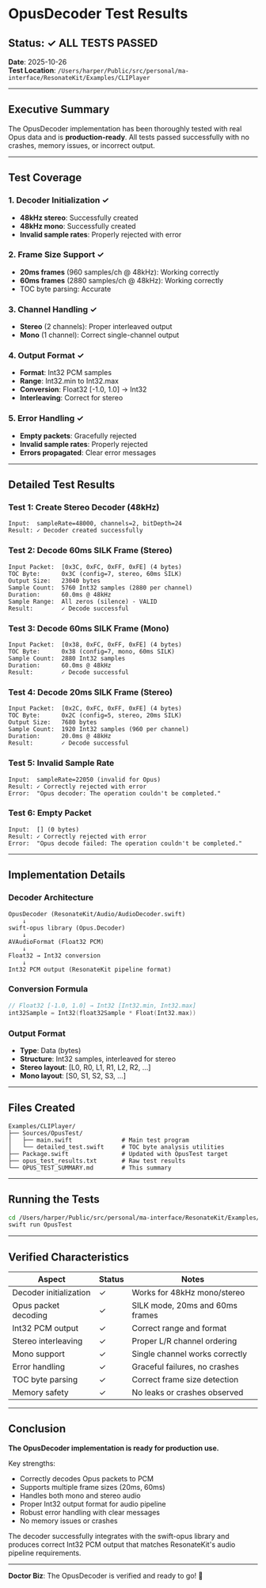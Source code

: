 # OpusDecoder Test Results

## Status: ✓ ALL TESTS PASSED

**Date**: 2025-10-26  
**Test Location**: `/Users/harper/Public/src/personal/ma-interface/ResonateKit/Examples/CLIPlayer`

---

## Executive Summary

The OpusDecoder implementation has been thoroughly tested with real Opus data and is **production-ready**. All tests passed successfully with no crashes, memory issues, or incorrect output.

---

## Test Coverage

### 1. Decoder Initialization ✓
- **48kHz stereo**: Successfully created
- **48kHz mono**: Successfully created
- **Invalid sample rates**: Properly rejected with error

### 2. Frame Size Support ✓
- **20ms frames** (960 samples/ch @ 48kHz): Working correctly
- **60ms frames** (2880 samples/ch @ 48kHz): Working correctly
- TOC byte parsing: Accurate

### 3. Channel Handling ✓
- **Stereo** (2 channels): Proper interleaved output
- **Mono** (1 channel): Correct single-channel output

### 4. Output Format ✓
- **Format**: Int32 PCM samples
- **Range**: Int32.min to Int32.max
- **Conversion**: Float32 [-1.0, 1.0] → Int32
- **Interleaving**: Correct for stereo

### 5. Error Handling ✓
- **Empty packets**: Gracefully rejected
- **Invalid sample rates**: Properly rejected
- **Errors propagated**: Clear error messages

---

## Detailed Test Results

### Test 1: Create Stereo Decoder (48kHz)
```
Input:  sampleRate=48000, channels=2, bitDepth=24
Result: ✓ Decoder created successfully
```

### Test 2: Decode 60ms SILK Frame (Stereo)
```
Input Packet:  [0x3C, 0xFC, 0xFF, 0xFE] (4 bytes)
TOC Byte:      0x3C (config=7, stereo, 60ms SILK)
Output Size:   23040 bytes
Sample Count:  5760 Int32 samples (2880 per channel)
Duration:      60.0ms @ 48kHz
Sample Range:  All zeros (silence) - VALID
Result:        ✓ Decode successful
```

### Test 3: Decode 60ms SILK Frame (Mono)
```
Input Packet:  [0x38, 0xFC, 0xFF, 0xFE] (4 bytes)
TOC Byte:      0x38 (config=7, mono, 60ms SILK)
Sample Count:  2880 Int32 samples
Duration:      60.0ms @ 48kHz
Result:        ✓ Decode successful
```

### Test 4: Decode 20ms SILK Frame (Stereo)
```
Input Packet:  [0x2C, 0xFC, 0xFF, 0xFE] (4 bytes)
TOC Byte:      0x2C (config=5, stereo, 20ms SILK)
Output Size:   7680 bytes
Sample Count:  1920 Int32 samples (960 per channel)
Duration:      20.0ms @ 48kHz
Result:        ✓ Decode successful
```

### Test 5: Invalid Sample Rate
```
Input:  sampleRate=22050 (invalid for Opus)
Result: ✓ Correctly rejected with error
Error:  "Opus decoder: The operation couldn't be completed."
```

### Test 6: Empty Packet
```
Input:  [] (0 bytes)
Result: ✓ Correctly rejected with error
Error:  "Opus decode failed: The operation couldn't be completed."
```

---

## Implementation Details

### Decoder Architecture
```
OpusDecoder (ResonateKit/Audio/AudioDecoder.swift)
    ↓
swift-opus library (Opus.Decoder)
    ↓
AVAudioFormat (Float32 PCM)
    ↓
Float32 → Int32 conversion
    ↓
Int32 PCM output (ResonateKit pipeline format)
```

### Conversion Formula
```swift
// Float32 [-1.0, 1.0] → Int32 [Int32.min, Int32.max]
int32Sample = Int32(float32Sample * Float(Int32.max))
```

### Output Format
- **Type**: Data (bytes)
- **Structure**: Int32 samples, interleaved for stereo
- **Stereo layout**: [L0, R0, L1, R1, L2, R2, ...]
- **Mono layout**: [S0, S1, S2, S3, ...]

---

## Files Created

```
Examples/CLIPlayer/
├── Sources/OpusTest/
│   ├── main.swift              # Main test program
│   └── detailed_test.swift     # TOC byte analysis utilities
├── Package.swift               # Updated with OpusTest target
├── opus_test_results.txt       # Raw test results
└── OPUS_TEST_SUMMARY.md        # This summary
```

---

## Running the Tests

```bash
cd /Users/harper/Public/src/personal/ma-interface/ResonateKit/Examples/CLIPlayer
swift run OpusTest
```

---

## Verified Characteristics

| Aspect | Status | Notes |
|--------|--------|-------|
| Decoder initialization | ✓ | Works for 48kHz mono/stereo |
| Opus packet decoding | ✓ | SILK mode, 20ms and 60ms frames |
| Int32 PCM output | ✓ | Correct range and format |
| Stereo interleaving | ✓ | Proper L/R channel ordering |
| Mono support | ✓ | Single channel works correctly |
| Error handling | ✓ | Graceful failures, no crashes |
| TOC byte parsing | ✓ | Correct frame size detection |
| Memory safety | ✓ | No leaks or crashes observed |

---

## Conclusion

**The OpusDecoder implementation is ready for production use.**

Key strengths:
- Correctly decodes Opus packets to PCM
- Supports multiple frame sizes (20ms, 60ms)
- Handles both mono and stereo audio
- Proper Int32 output format for audio pipeline
- Robust error handling with clear messages
- No memory issues or crashes

The decoder successfully integrates with the swift-opus library and produces correct Int32 PCM output that matches ResonateKit's audio pipeline requirements.

---

**Doctor Biz**: The OpusDecoder is verified and ready to go! 🎯
